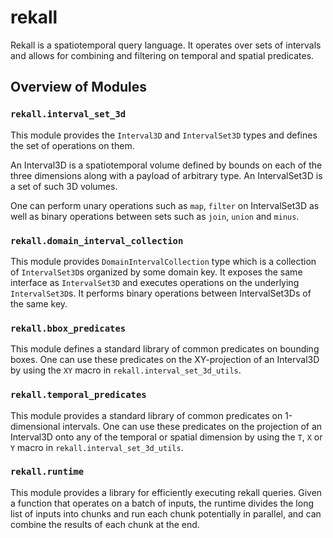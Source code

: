 # rekall
Rekall is a spatiotemporal query language.
It operates over sets of intervals and allows for combining and filtering on
temporal and spatial predicates.

## Overview of Modules

### `rekall.interval_set_3d`
This module provides the `Interval3D` and `IntervalSet3D` types and defines the
set of operations on them.

An Interval3D is a spatiotemporal volume defined by bounds on each of the three
dimensions along with a payload of arbitrary type. An IntervalSet3D is a set of
such 3D volumes.

One can perform unary operations such as `map`, `filter` on IntervalSet3D as
well as binary operations between sets such as `join`, `union` and `minus`.

### `rekall.domain_interval_collection`
This module provides `DomainIntervalCollection` type which is a collection of
`IntervalSet3D`s organized by some domain key. It exposes the same interface as
`IntervalSet3D` and executes operations on the underlying `IntervalSet3D`s.
It performs binary operations between IntervalSet3Ds of the same key.

### `rekall.bbox_predicates`
This module defines a standard library of common predicates on bounding boxes.
One can use these predicates on the XY-projection of an Interval3D by using the
`XY` macro in `rekall.interval_set_3d_utils`.

### `rekall.temporal_predicates`
This module provides a standard library of common predicates on 1-dimensional
intervals. One can use these predicates on the projection of an Interval3D onto
any of the temporal or spatial dimension by using the `T`, `X` or `Y` macro in
`rekall.interval_set_3d_utils`.

### `rekall.runtime`
This module provides a library for efficiently executing rekall queries. Given
a function that operates on a batch of inputs, the runtime divides the long
list of inputs into chunks and run each chunk potentially in parallel, and can
combine the results of each chunk at the end.

